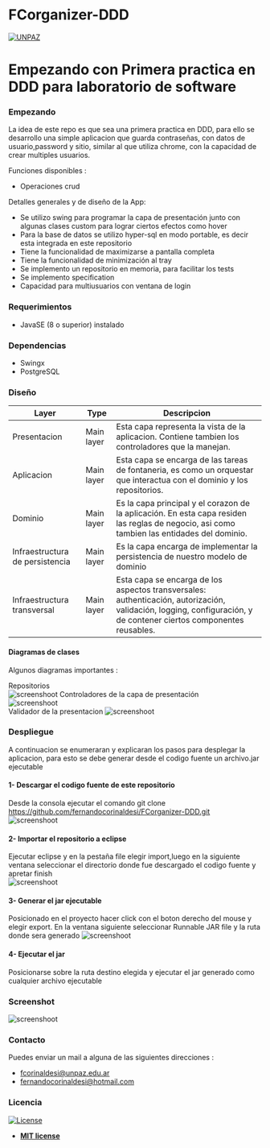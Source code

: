 # FCorganizer-DDD
<a href="http://www.unpaz.edu.ar"><img src="https://www.unpaz.edu.ar/sites/default/files/unpaz_0.png" title="FVCproductions" alt="UNPAZ"></a>

# Empezando con Primera practica en DDD para laboratorio de software

### Empezando
La idea de este repo es que sea una primera practica en DDD, para ello se desarrollo una simple aplicacion que guarda contraseñas, con datos de usuario,password y sitio, similar al que utiliza chrome, con la capacidad de crear multiples usuarios.

Funciones disponibles :
* Operaciones crud

Detalles generales y de diseño de la App:  
* Se utilizo swing para programar la capa de presentación junto con algunas clases custom para lograr ciertos efectos como hover
* Para la base de datos se utilizo hyper-sql en modo portable, es decir esta integrada en este repositorio
* Tiene la funcionalidad de maximizarse a pantalla completa
* Tiene la funcionalidad de minimización al tray
* Se implemento un repositorio en memoria, para facilitar los tests
* Se implemento specification
* Capacidad para multiusuarios con ventana de login



### Requerimientos 

 - JavaSE  (8 o superior) instalado

### Dependencias 

 - Swingx
 - PostgreSQL

### Diseño   

Layer     | Type   | Descripcion
--------------------- | -------------------- | ---------------------  
Presentacion | Main layer | Esta capa representa la vista de la aplicacion. Contiene tambien los controladores que la manejan.
Aplicacion | Main layer | Esta capa se encarga de las tareas de fontaneria, es como un orquestar que interactua con el dominio y los repositorios.
Dominio | Main layer | Es la capa principal y el corazon de la aplicación. En esta capa residen las reglas de negocio, asi como tambien las entidades del dominio.
Infraestructura de persistencia| Main layer | Es la capa encarga de implementar la persistencia de nuestro modelo de dominio
Infraestructura transversal| Main layer | Esta capa se encarga de los aspectos transversales: authenticación, autorización, validación, logging, configuración, y de contener ciertos componentes reusables.

#### Diagramas de clases  
Algunos diagramas importantes : 

Repositorios  
![screenshoot](https://i.ibb.co/BcvSrQd/repository-spec-inmem.jpg)
Controladores de la capa de presentación  
![screenshoot](https://i.ibb.co/7QG5Szp/presentationjpg.jpg)  
Validador de la presentacion
![screenshoot](https://i.ibb.co/z6ZvqgJ/front-validator.jpg) 

### Despliegue
A continuacion se enumeraran y explicaran los pasos para desplegar la aplicacion, para esto se debe generar desde el codigo fuente un archivo.jar ejecutable

#### 1- Descargar el codigo fuente de este repositorio  
Desde la consola ejecutar el comando git clone https://github.com/fernandocorinaldesi/FCorganizer-DDD.git  
![screenshoot](https://i.ibb.co/VNPLVjy/consoleclone.jpg) 

#### 2- Importar el repositorio a eclipse 
Ejecutar eclipse  y en la pestaña file elegir import,luego en la siguiente ventana seleccionar el directorio donde fue descargado el codigo fuente y apretar finish  
![screenshoot](https://i.ibb.co/wQS59tR/paso2.jpg)


#### 3- Generar el jar ejecutable  
Posicionado en el proyecto hacer click con el boton derecho del mouse y elegir export. En la ventana siguiente seleccionar Runnable JAR file y la ruta donde sera generado
![screenshoot](https://i.ibb.co/kmczCkk/runjar.jpg)

#### 4- Ejecutar el jar  
Posicionarse sobre la ruta destino elegida y ejecutar el jar generado como cualquier archivo ejecutable  

### Screenshot
![screenshoot](https://i.ibb.co/rdZvCzq/fc.jpg)  

### Contacto

Puedes enviar un mail a alguna de las siguientes direcciones : 

- fcorinaldesi@unpaz.edu.ar
- fernandocorinaldesi@hotmail.com

### Licencia

[![License](http://img.shields.io/:license-mit-blue.svg?style=flat-square)](http://badges.mit-license.org)

- **[MIT license](http://opensource.org/licenses/mit-license.php)**
